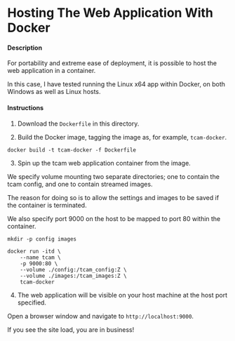 Hosting The Web Application With Docker
=====

#### Description

For portability and extreme ease of deployment, it is possible to host the web application in a container.

In this case, I have tested running the Linux x64 app within Docker, on both Windows as well as Linux hosts.


#### Instructions

1. Download the `Dockerfile` in this directory.

2. Build the Docker image, tagging the image as, for example, `tcam-docker`.

```
docker build -t tcam-docker -f Dockerfile
```

3. Spin up the tcam web application container from the image.

We specify volume mounting two separate directories; one to contain the tcam config, and one to contain streamed images.

The reason for doing so is to allow the settings and images to be saved if the container is terminated.

We also specify port 9000 on the host to be mapped to port 80 within the container.

```
mkdir -p config images

docker run -itd \
    --name tcam \
    -p 9000:80 \
    --volume ./config:/tcam_config:Z \
    --volume ./images:/tcam_images:Z \
    tcam-docker
```
4. The web application will be visible on your host machine at the host port specified.

Open a browser window and navigate to `http://localhost:9000`.

If you see the site load, you are in business!

